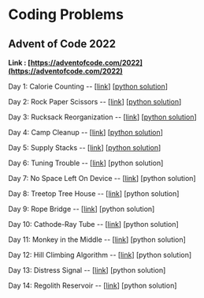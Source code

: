 # Coding Problems

## Advent of Code 2022

**Link : [https://adventofcode.com/2022](https://adventofcode.com/2022)**

Day 1: Calorie Counting -- [[link](https://adventofcode.com/2022/day/1)] [[python solution](coding/advent-of-code-2022/day1/solution.py)]

Day 2: Rock Paper Scissors -- [[link](https://adventofcode.com/2022/day/2)] [[python solution](coding/advent-of-code-2022/day2/solution.py)]

Day 3: Rucksack Reorganization -- [[link](https://adventofcode.com/2022/day/3)] [[python solution](coding/advent-of-code-2022/day3/solution.py)]

Day 4: Camp Cleanup -- [[link](https://adventofcode.com/2022/day/4)] [[python solution](coding/advent-of-code-2022/day4/solution.py)]

Day 5: Supply Stacks -- [[link](https://adventofcode.com/2022/day/5)] [[python solution](coding/advent-of-code-2022/day5/solution.py)]

Day 6: Tuning Trouble -- [[link](https://adventofcode.com/2022/day/6)] [python solution]

Day 7: No Space Left On Device -- [[link](https://adventofcode.com/2022/day/7)] [python solution]

Day 8: Treetop Tree House -- [[link](https://adventofcode.com/2022/day/8)] [python solution]

Day 9: Rope Bridge -- [[link](https://adventofcode.com/2022/day/9)] [python solution]

Day 10: Cathode-Ray Tube -- [[link](https://adventofcode.com/2022/day/10)] [python solution]

Day 11: Monkey in the Middle -- [[link](https://adventofcode.com/2022/day/11)] [python solution]

Day 12: Hill Climbing Algorithm -- [[link](https://adventofcode.com/2022/day/12)] [python solution]

Day 13: Distress Signal -- [[link](https://adventofcode.com/2022/day/13)] [python solution]

Day 14: Regolith Reservoir -- [[link](https://adventofcode.com/2022/day/14)] [python solution]